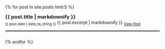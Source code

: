{% for post in site.posts limit:5 %}
<div style="padding-bottom: 12px;">
<h3 style="margin: 0px; padding: 0px;">{{ post.title | markdownify }}</h3>
<sub>{{ post.date | date_to_string }}</sub>
{{ post.excerpt | markdownify }}
<sub><a href="{{ post.url }}">View Post</a></sub>
<hr style="border-top: 2px dotted #bbb">
</div>
{% endfor %}